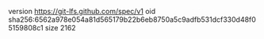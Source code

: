 version https://git-lfs.github.com/spec/v1
oid sha256:6562a978e054a81d565179b22b6eb8750a5c9adfb531dcf330d48f05159808c1
size 2162
